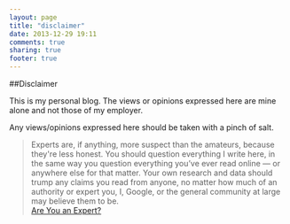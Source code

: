 ```yaml
---
layout: page
title: "disclaimer"
date: 2013-12-29 19:11
comments: true
sharing: true
footer: true
---
```

##Disclaimer

This is my personal blog. The views or opinions expressed here are mine alone and not those of my employer.

Any views/opinions expressed here should be taken with a pinch of salt.

> Experts are, if anything, more suspect than the amateurs, because they're less honest. You should question everything I write here, in the same way you question everything you’ve ever read online — or anywhere else for that matter. Your own research and data should trump any claims you read from anyone, no matter how much of an authority or expert you, I, Google, or the general community at large may believe them to be.  
> [Are You an Expert?](http://www.codinghorror.com/blog/2009/02/are-you-an-expert.html)  


